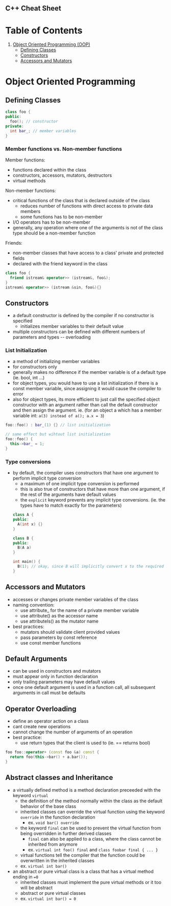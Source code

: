 ## C++ Cheat Sheet

# Table of Contents
  1) [Object Oriented Programming (OOP)](#object-oriented-programming)
      - [Defining Classes](#defining-classes)
      - [Constructors](#constructors)
      - [Accessors and Mutators](#accessors-and-mutators)
    

# Object Oriented Programming
## Defining Classes
```cpp
class foo {
public:
  foo(); // constructor
private:
  int bar_; // member variables
}
```

### Member functions vs. Non-member functions
Member functions:
  - functions declared within the class
  - constructors, accessors, mutators, destructors
  - virtual methods
  
Non-member functions: 
  - critical functions of the class that is declared outside of the class
    - reduces number of functions with direct access to private data members
    - some functions has to be non-member
  - I/O operators has to be non-member
  - generally, any operation where one of the arguments is not of the class type should be a non-member function

Friends:
  - non-member classes that have access to a class' private and protected fields
  - declared with the friend keyword in the class
  ```cpp
  class foo {
    friend istream& operator>> (istream&, foo&);
  }
  istream& operator>> (istream &sin, foo&){}
  ```

## Constructors
  - a default constructor is defined by the compiler if no constructor is specified
    - initializes member variables to their default value
  - multiple constructors can be defined with different numbers of parameters and types -- overloading

### List Initialization
  - a method of initializing member variables
  - for constructors only
  - generally makes no difference if the member variable is of a default type (ie. bool, int ...)
  - for object types, you would have to use a list initialization if there is a const member variable, since assigning it would cause the compiler to error
  - also for object types, its more efficient to just call the specified object constructor with an argument rather than call the default constructor and then assign the argument. ie. (for an object a which has a member variable int: `a(3) instead of a(); a.x = 3`)
```cpp
foo::foo() : bar_(1) {} // list initialization

// same effect but wihtout list initialization
foo::foo() {
  this->bar_ = 1;
}
```

### Type conversions
  - by default, the compiler uses constructors that have one argument to perform implicit type conversion
    - a maximum of one implicit type conversion is performed
    - this is also true of constructors that have more than one argument, if the rest of the arguments have default values
    - the `explicit` keyword prevents any implicit type conversions. (ie. the types have to match exactly for the parameters)
    ```cpp
    class A {
    public:
      A(int x) {}
    }
    
    class B {
    public:
      B(A a)
    }
    
    int main() {
      B(1); // okay, since B will implicitly convert x to the required a object by using A's constructor for int
    }
    ```
    
## Accessors and Mutators
  - accesses or changes private member variables of the class
  - naming convention:
    - use attribute\_ for the name of a private member variable
    - use attribute() as the accessor name
    - use attributeIs() as the mutator name
  - best practices:
    - mutators should validate client provided values
    - pass parameters by const reference
    - use const member functions

## Default Arguments
  - can be used in constructors and mutators
  - must appear only in function declaration
  - only trailing parameters may have default values
  - once one default argument is used in a function call, all subsequent arguments in call must be defaults
  
## Operator Overloading
  - define an operator action on a class
  - cant create new operations
  - cannot change the number of arguments of an operation
  - best practice:
    - use return types that the client is used to (ie. == returns bool)
  ```cpp
  foo foo::operator+ (const foo &a) const {
    return foo(this->bar() + a.bar());
  }
  ```

## Abstract classes and Inheritance
  - a virtually defined method is a method declaration preceeded with the keyword `virtual`
    - the definition of the method normally within the class as the default behavior of the base class
    - inherited classes can override the virtual function using the keyword `override` in the function declaration
      - ex. `void bar() override`
    - the keyword `final` can be used to prevent the virtual function from being overridden in further derived classes
      - `final` can also be applied to a class, where the class cannot be inherited from anymore
      - ex. `virtual int foo() final` and `class foobar final { ... }`
    - virtual functions tell the compiler that the function could be overwritten in the inherited classes
    - ex. `virtual int bar()`
  - an abstract or pure virtual class is a class that has a virtual method ending in `=0`
    - inherited classes must implement the pure virtual methods or it too will be abstract
    - abstract or pure virtual classes 
    - ex. `virtual int bar() = 0`
  
